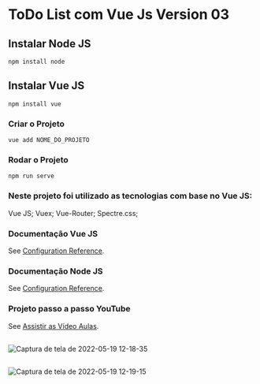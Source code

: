 # ToDo List com Vue Js Version 03

## Instalar Node JS
```
npm install node
```

## Instalar Vue JS
```
npm install vue
```

### Criar o Projeto
```
vue add NOME_DO_PROJETO
```

### Rodar o Projeto
```
npm run serve
```
### Neste projeto foi utilizado as tecnologias com base no Vue JS:

Vue JS;
Vuex;
Vue-Router;
Spectre.css;

### Documentação Vue JS
See [Configuration Reference](https://cli.vuejs.org/config/).

### Documentação Node JS
See [Configuration Reference](https://nodejs.org/en/).

### Projeto passo a passo YouTube
See [Assistir as Vídeo Aulas](https://www.youtube.com/watch?v=o6otjlm4UQI&list=PLFYSYBoGvrktNH_1gNC4wCufcRI4SpyTe).


##
![Captura de tela de 2022-05-19 12-18-35](https://user-images.githubusercontent.com/27355729/169333866-6e26eccf-5fb6-4fbf-a7cb-8610c4b8757d.png)

##

![Captura de tela de 2022-05-19 12-19-15](https://user-images.githubusercontent.com/27355729/169334184-abb5b90b-131f-47c9-956e-5417b642e95c.png)


